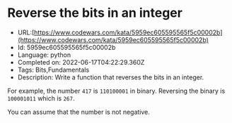 # Reverse the bits in an integer

 - URL:[https://www.codewars.com/kata/5959ec605595565f5c00002b](https://www.codewars.com/kata/5959ec605595565f5c00002b)
 - Id: 5959ec605595565f5c00002b
 - Language: python
 - Completed on: 2022-06-17T04:22:29.360Z
 - Tags: Bits,Fundamentals
 - Description:
Write a function that reverses the bits in an integer.

For example, the number `417` is `110100001` in binary. Reversing the binary is `100001011` which is `267`.

You can assume that the number is not negative.
